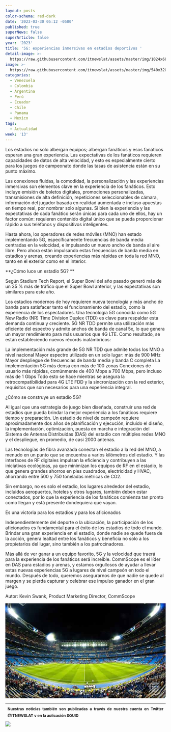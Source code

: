 ```yaml
---
layout: posts
color-schema: red-dark
date: '2023-03-30 05:12 -0500'
published: true
superNews: false
superArticle: false
year: '2023'
title: '5G: experiencias inmersivas en estadios deportivos '
detail-image: >-
  https://raw.githubusercontent.com/itnewslat/assets/master/img/1024x680/Estadio-futbol-g.jpg
image: >-
  https://raw.githubusercontent.com/itnewslat/assets/master/img/540x320/Estadio-futbol-p.jpg
categories:
  - Venezuela
  - Colombia
  - Argentina
  - Perú
  - Ecuador
  - Chile
  - Panama
  - Mexico
tags:
  - Actualidad
week: '13'
---
```

Los estadios no solo albergan equipos; albergan fanáticos y esos fanáticos esperan una gran experiencia. Las expectativas de los fanáticos requieren capacidades de datos de alta velocidad, y esto es especialmente cierto para los juegos de campeonato donde las tasas de asistencia están en su punto máximo. 

 
Las conexiones fluidas, la comodidad, la personalización y las experiencias inmersivas son elementos clave en la experiencia de los fanáticos. Esto incluye emisión de boletos digitales, promociones personalizadas, transmisiones de alta definición, repeticiones seleccionables de cámara, información del jugador basada en realidad aumentada e incluso apuestas en tiempo real, por nombrar solo algunas. Si bien la experiencia y las expectativas de cada fanático serán únicas para cada uno de ellos, hay un factor común: requieren contenido digital único que se pueda proporcionar rápido a sus teléfonos y dispositivos inteligentes. 

Hasta ahora, los operadores de redes móviles (MNO) han estado implementando 5G, específicamente frecuencias de banda media centradas en la velocidad, e impulsando un nuevo ancho de banda al aire libre. Pero ahora están impulsando estas frecuencias de banda media en estadios y arenas, creando experiencias más rápidas en toda la red MNO, tanto en el exterior como en el interior. 

**¿Cómo luce un estadio 5G? **

Según Stadium Tech Report, el Super Bowl del año pasado generó más de un 35 % más de tráfico que el Super Bowl anterior, y las expectativas son similares para este año. 

Los estadios modernos de hoy requieren nueva tecnología y más ancho de banda para satisfacer tanto el funcionamiento del estadio, como la experiencia de los espectadores. Una tecnología 5G conocida como 5G New Radio (NR) Time Division Duplex (TDD) es clave para respaldar esta demanda continua y creciente. 5G NR TDD permite una utilización más eficiente del espectro y admite anchos de banda de canal 5x, lo que genera un mayor rendimiento para más usuarios que 4G LTE. Como resultado, se están estableciendo nuevos récords inalámbricos: 

La implementación más grande de 5G NR TDD que admite todos los MNO a nivel nacional 
Mayor espectro utilizado en un solo lugar: más de 900 MHz 
Mayor despliegue de frecuencias de banda media y banda C completa 
La implementación 5G más densa con más de 100 zonas 
Conexiones de usuario más rápidas, comúnmente de 400 Mbps a 700 Mbps, pero incluso más de 1 Gbps 
Todo esto se hace mientras se asegura la retrocompatibilidad para 4G LTE FDD y la sincronización con la red exterior, requisitos que son necesarios para una experiencia integral. 

¿Cómo se construye un estadio 5G? 

Al igual que una estrategia de juego bien diseñada, construir una red de estadios que pueda brindar la mejor experiencia a los fanáticos requiere tiempo y preparación. Un estadio de nivel de campeón requiere aproximadamente dos años de planificación y ejecución, incluido el diseño, la implementación, optimización, puesta en marcha e integración del Sistema de Antenas Distribuidas (DAS) del estadio con múltiples redes MNO y el despliegue, en promedio, de casi 2000 antenas. 

Las tecnologías de fibra avanzada conectan el estadio a la red del MNO, a menudo en un punto que se encuentra a varios kilómetros del estadio. Y las interfaces de RF digitales impulsan la eficiencia y contribuyen a las iniciativas ecológicas, ya que minimizan los equipos de RF en el estadio, lo que genera grandes ahorros en pies cuadrados, electricidad y HVAC, ahorrando entre 500 y 750 toneladas métricas de CO2. 

Sin embargo, no es solo el estadio, los lugares alrededor del estadio, incluidos aeropuertos, hoteles y otros lugares, también deben estar conectados, por lo que la experiencia de los fanáticos comienza tan pronto como llegan y está presente dondequiera que vayan. 

Es una victoria para los estadios y para los aficionados 

Independientemente del deporte o la ubicación, la participación de los aficionados es fundamental para el éxito de los estadios de todo el mundo. Brindar una gran experiencia en el estadio, donde nadie se quede fuera de la acción, genera lealtad entre los fanáticos y beneficia no solo a los propietarios del lugar, sino también a los patrocinadores. 

Más allá de ver ganar a un equipo favorito, 5G y la velocidad que traerá para la experiencia de los fanáticos será increíble. CommScope es el líder en DAS para estadios y arenas, y estamos orgullosos de ayudar a llevar estas nuevas experiencias 5G a lugares de nivel campeón en todo el mundo. Después de todo, queremos asegurarnos de que nadie se quede al margen y se pierda capturar y celebrar ese impulso ganador en el gran juego. 

Autor: Kevin Swank, Product Marketing Director, CommScope 

![](https://raw.githubusercontent.com/itnewslat/assets/master/img/540x320/Estadio-futbol-p.jpg)

<table style="height: 42px;" width="569">
<tbody>
<tr>
<td style="text-align: justify;"><sub><strong>Nuestras noticias también son publicadas a través de nuestra cuenta en Twitter <a href="https://twitter.com/itnewslat?lang=es">@ITNEWSLAT</a> y en la aplicación <a href="https://squidapp.co/en/">SQUID</a></strong></sub></td>
</tr>
</tbody>
</table>
<img src="https://tracker.metricool.com/c3po.jpg?hash=56f88a41e39ab42c063cc51676587a04"/>